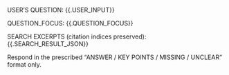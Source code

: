 USER’S QUESTION:
{{.USER_INPUT}}

QUESTION_FOCUS: {{.QUESTION_FOCUS}}

SEARCH EXCERPTS  (citation indices preserved):
{{.SEARCH_RESULT_JSON}}

Respond in the prescribed “ANSWER / KEY POINTS / MISSING / UNCLEAR” format only.